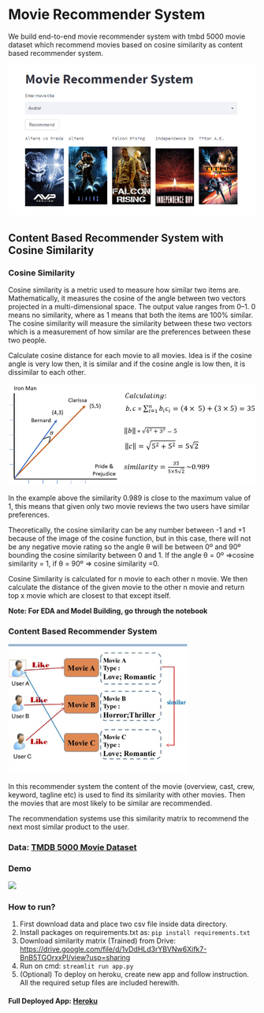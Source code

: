 # Movie Recommender System
We build end-to-end movie recommender system with tmbd 5000 movie dataset which recommend movies based on cosine similarity as content based recommender system.

![](images/mrs_image.png)

## Content Based Recommender System with Cosine Similarity

### Cosine Similarity
Cosine similarity is a metric used to measure how similar two items are. Mathematically, it measures the cosine of the angle between two vectors projected in a multi-dimensional space. The output value ranges from 0–1. 0 means no similarity, where as 1 means that both the items are 100% similar.
The cosine similarity will measure the similarity between these two vectors which is a measurement of how similar are the preferences between these two people.

Calculate cosine distance for each movie to all movies. Idea is if the cosine angle is very low then, it is similar and if the cosine angle is low then, it is dissimilar to each other.

![](images/cosine_similarity.png)

In the example above the similarity 0.989 is close to the maximum value of 1, this means that given only two movie reviews the two users have similar preferences.

Theoretically, the cosine similarity can be any number between -1 and +1 because of the image of the cosine function, but in this case, there will not be any negative movie rating so the angle θ will be between 0º and 90º bounding the cosine similarity between 0 and 1. If the angle θ = 0º =>cosine similarity = 1, if θ = 90º => cosine similarity =0.

Cosine Similarity is calculated for n movie to each other n movie. We then calculate the distance of the given movie to the other n movie and return top x movie which are closest to that except itself.

**Note: For EDA and Model Building, go through the notebook**

### Content Based Recommender System

![](images/content_based_filtering.png)

In this recommender system the content of the movie (overview, cast, crew, keyword, tagline etc) is used to find its similarity with other movies. Then the movies that are most likely to be similar are recommended.

The recommendation systems use this similarity matrix to recommend the next most similar product to the user. 
### Data: [TMDB 5000 Movie Dataset](https://www.kaggle.com/datasets/tmdb/tmdb-movie-metadata)

### Demo
![](images/movie_recommender_demo.gif)

### How to run?
1. First download data and place two csv file inside data directory.
2. Install packages on requirements.txt as: `pip install requirements.txt`
3. Download similarity matrix (Trained) from Drive: https://drive.google.com/file/d/1vDdHLd3rYBVNw6Xifk7-BnB5TGOrxxPI/view?usp=sharing
4. Run on cmd: `streamlit run app.py`
5. (Optional) To deploy on heroku, create new app and follow instruction. All the required setup files are included herewith.

#### Full Deployed App: [Heroku](https://mrs-imbd.herokuapp.com/)

